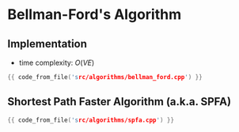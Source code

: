 # Bellman-Ford's Algorithm

## Implementation

- time complexity: $O(VE)$

```cpp
{{ code_from_file('src/algorithms/bellman_ford.cpp') }}
```

## Shortest Path Faster Algorithm (a.k.a. SPFA)

```cpp
{{ code_from_file('src/algorithms/spfa.cpp') }}
```